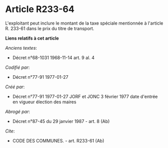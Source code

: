 # Article R233-64

L'exploitant peut inclure le montant de la taxe spéciale mentionnée à l'article R. 233-61 dans le prix du titre de transport.

**Liens relatifs à cet article**

_Anciens textes_:

  - Décret n°68-1031 1968-11-14 art. 9 al. 4

_Codifié par_:

  - Décret n°77-91 1977-01-27

_Créé par_:

  - Décret n°77-91 1977-01-27 JORF et JONC 3 février 1977 date d'entrée en vigueur élection des maires

_Abrogé par_:

  - Décret n°87-45 du 29 janvier 1987 - art. 8 (Ab)

_Cite_:

  - CODE DES COMMUNES. - art. R233-61 (Ab)
